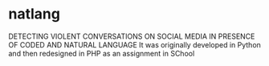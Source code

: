 # natlang
DETECTING VIOLENT CONVERSATIONS ON SOCIAL MEDIA IN PRESENCE OF CODED AND NATURAL LANGUAGE
It was originally developed in Python and then redesigned in PHP as an assignment in SChool
